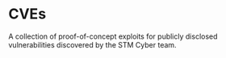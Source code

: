 # CVEs
 A collection of proof-of-concept exploits for publicly disclosed vulnerabilities discovered by the STM Cyber team.
